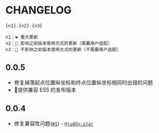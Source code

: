 # CHANGELOG

```
{n1}.{n2}.{n3}

n1：❤️ 重大更新
n2：💛 影响之前版本使用方式的更新（需要用户适配）
n3：💚 不影响之前版本使用方式的更新（不需要用户适配）
```

## 0.0.5

- 修复掉落起点位置纵坐标和终点位置纵坐标相同时出错的问题
- 提供兼容 ES5 的发布版本

## 0.0.4

- 修复兼容性问题([`#1`](https://github.com/dragonwong/drop-animation/pull/1/files)) - [`@juddy-star`](https://github.com/juddy-star)
